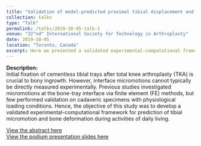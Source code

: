 ```yaml
---
title: "Validation of model-predicted proximal tibial displacement and tray micromotion in cementless TKA"
collection: talks
type: "Talk"
permalink: /talks/2019-10-05-talk-1
venue: "32^nd^ International Society for Technology in Arthroplasty"
date: 2019-10-05
location: "Toronto, Canada"
excerpt: Here we presented a validated experimental-computational framework for prediction of tibial micromotion and bone deformation during activities of daily living.
---
```

**Description:**<br>
Initial fixation of cementless tibial trays after total knee arthroplasty (TKA) is crucial to bony ingrowth. However, interface micromotions cannot typically be directly measured experimentally. Previous studies investigated micromotions at the bone-tray interface via finite element (FE) methods, but few performed validation on cadaveric specimens with physiological loading conditions. Hence, the objective of this study was to develop a validated experimental-computational framework for prediction of tibial micromotion and bone deformation during activities of daily living.

[View the abstract here](https://www.researchgate.net/publication/336262799_Validation_of_model-predicted_proximal_tibial_displacement_and_tray_micromotion_in_cementless_TKA)<br>[View the podium presentation slides here](https://www.researchgate.net/publication/336409412_ISTA_Presentation_validation_finalpptx)